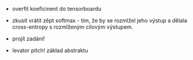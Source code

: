 - overfit koeficinent do tensorboardu
- zkusit vrátit zěpt softmax - tím, že by se rozmlžel jeho výstup a dělala cross-entropy s rozmlženým cílovým výstupem.

- projít zadání!
- levator pitch! základ abstraktu